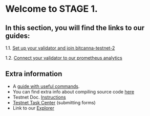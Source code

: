 # Welcome to STAGE 1.

## In this section, you will find the links to our guides:

1.1. [Set up your validator and join bitcanna-testnet-2](https://github.com/BitCannaGlobal/testnet-bcna-cosmos/blob/main/instructions/stage1/task1.1.md)

1.2. [Connect your validator to our prometheus analytics](https://github.com/BitCannaGlobal/testnet-bcna-cosmos/blob/main/instructions/stage1/task1.2.md)


## Extra information

* A [guide with useful commands](https://github.com/BitCannaGlobal/testnet-bcna-cosmos/blob/main/instructions/stage1/useful.md).
* You can find extra info about compiling source code [here](https://github.com/BitCannaGlobal/testnet-bcna-cosmos)
* Testnet Doc. [Instructions](https://testnet.bitcanna.io/testnet/phase-1-invitational-testnet/instructions-judging-criteria)
* [Testnet Task Center](https://bitcannavalidators.knack.com/task-center/) (submitting forms)
* Link to our [Explorer](https://testnet-explorer.bitcanna.io/)
